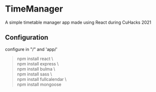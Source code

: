 # TimeManager
 A simple timetable manager app made using React during CuHacks 2021


## Configuration  

configure in "/" and 'app/'  

> npm install react \  
> npm install express \  
> npm install bulma \  
> npm install sass \  
> npm install fullcalendar \  
> npm install mongoose  

